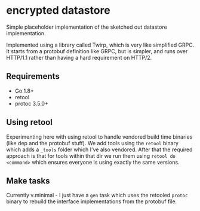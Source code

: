 # encrypted datastore

Simple placeholder implementation of the sketched out datastore implementation.

Implemented using a library called Twirp, which is very like simplified GRPC.
It starts from a protobuf definition like GRPC, but is simpler, and runs over
HTTP/1.1 rather than having a hard requirement on HTTP/2.

## Requirements

* Go 1.8+
* retool
* protoc 3.5.0+

## Using retool

Experimenting here with using retool to handle vendored build time binaries
(like dep and the protobuf stuff). We add tools using the `retool` binary which
adds a `_tools` folder which I've also vendored. After that the required
approach is that for tools within that dir we run them using `retool do
<command>` which ensures everyone is using exactly the same versions.

## Make tasks

Currently v.minimal - I just have a `gen` task which uses the retooled `protoc`
binary to rebuild the interface implementations from the protobuf file.
